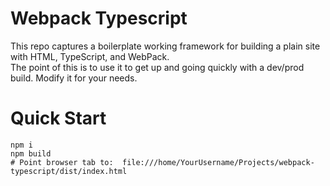 # Webpack Typescript
This repo captures a boilerplate working framework for building a plain site with HTML, TypeScript, and WebPack.  
The point of this is to use it to get up and going quickly with a dev/prod build. Modify it for your needs.  

# Quick Start
```
npm i
npm build
# Point browser tab to:  file:///home/YourUsername/Projects/webpack-typescript/dist/index.html
```

